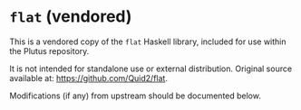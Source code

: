 # `flat` (vendored)

This is a vendored copy of the `flat` Haskell library, included for use within the Plutus repository. 

It is not intended for standalone use or external distribution. Original source available at: https://github.com/Quid2/flat.

Modifications (if any) from upstream should be documented below.
